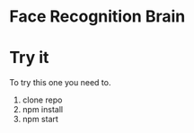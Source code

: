 # Face Recognition Brain

# Try it
To try this one you need to.

1. clone repo
2. npm install
3. npm start
